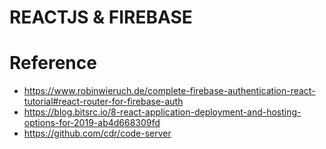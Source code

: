 # REACTJS & FIREBASE

# Reference
- https://www.robinwieruch.de/complete-firebase-authentication-react-tutorial#react-router-for-firebase-auth
- https://blog.bitsrc.io/8-react-application-deployment-and-hosting-options-for-2019-ab4d668309fd
- https://github.com/cdr/code-server